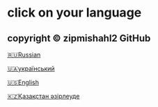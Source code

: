 # click on your language
## copyright © zipmishahl2 GitHub
[🇷🇺Russian](https://github.com/zipmishahl2/CS2-optimization/blob/main/README-ru.md)

[🇺🇦український](https://github.com/zipmishahl2/CS2-optimization/blob/main/README-ua.md)

[🇺🇸English](https://github.com/zipmishahl2/CS2-optimization/blob/main/README-eu.md)

[🇰🇿Қазақстан әзірлеуде](https://github.com/zipmishahl2/CS2-optimization/blob/main/README-kz.md)
